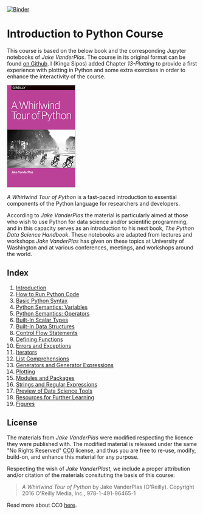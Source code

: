 [![Binder](https://mybinder.org/badge_logo.svg)](https://mybinder.org/v2/gh/KingaS03/-Introduction-to-Python-Course-2020February-/master)

# Introduction to Python Course
 
This course is based on the below book and the corresponding Jupyter notebooks of *Jake VanderPlas*. The course in its original format can be found [on Github](https://github.com/jakevdp/WhirlwindTourOfPython). I (Kinga Sipos) added Chapter *13-Plotting* to provide a first experience with plotting in Python and some extra exercises in order to enhance the interactivity of the course.

<img src="Course/fig/cover-large.gif">

*A Whirlwind Tour of Python* is a fast-paced introduction to essential
components of the Python language for researchers and developers.

According to *Jake VanderPlas* the material is particularly aimed at those 
who wish to use Python for data 
science and/or scientific programming, and in this capacity serves as an
introduction to his next book, *The Python Data Science Handbook*.
These notebooks are adapted from lectures and workshops *Jake VanderPlas* has given on these
topics at University of Washington and at various conferences, meetings, and
workshops around the world.

## Index

1. [Introduction](Course/00-Introduction.ipynb)
2. [How to Run Python Code](Course/01-How-to-Run-Python-Code.ipynb)
3. [Basic Python Syntax](Course/02-Basic-Python-Syntax.ipynb)
4. [Python Semantics: Variables](Course/03-Semantics-Variables.ipynb)
5. [Python Semantics: Operators](Course/04-Semantics-Operators.ipynb)
6. [Built-In Scalar Types](Course/05-Built-in-Scalar-Types.ipynb)
7. [Built-In Data Structures](Course/06-Built-in-Data-Structures.ipynb)
8. [Control Flow Statements](Course/07-Control-Flow-Statements.ipynb)
9. [Defining Functions](Course/08-Defining-Functions.ipynb)
10. [Errors and Exceptions](Course/09-Errors-and-Exceptions.ipynb)
11. [Iterators](Course/10-Iterators.ipynb)
12. [List Comprehensions](Course/11-List-Comprehensions.ipynb)
13. [Generators and Generator Expressions](Course/12-Generators.ipynb)
14. [Plotting](Course/13-Plotting.ipynb)
15. [Modules and Packages](Course/14-Modules-and-Packages.ipynb)
16. [Strings and Regular Expressions](Course/15-Strings-and-Regular-Expressions.ipynb)
17. [Preview of Data Science Tools](Course/16-Preview-of-Data-Science-Tools.ipynb)
18. [Resources for Further Learning](Course/17-Further-Resources.ipynb)
19. [Figures](Course/18-Figures.ipynb)

## License

The materials from *Jake VanderPlas* were modified respecting the licence they were published with. The modified material is released under the same "No Rights Reserved" [CC0](LICENSE)
license, and thus you are free to re-use, modify, build-on, and enhance
this material for any purpose.

Respecting the wish of *Jake VanderPlast*, we include a proper attribution and/or citation of the materials consituting the basis of this course:

> *A Whirlwind Tour of Python* by Jake VanderPlas (O'Reilly). Copyright 2016 O'Reilly Media, Inc., 978-1-491-96465-1

Read more about CC0 [here](https://creativecommons.org/share-your-work/public-domain/cc0/).
